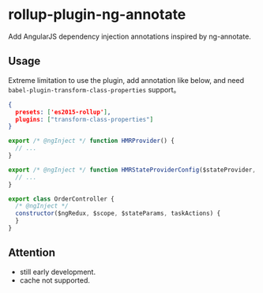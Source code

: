 # rollup-plugin-ng-annotate
Add AngularJS dependency injection annotations inspired by ng-annotate. 

## Usage
Extreme limitation to use the plugin, add annotation like below, and need `babel-plugin-transform-class-properties` support。

```json
{
  presets: ['es2015-rollup'],
  plugins: ["transform-class-properties"]
}
```

```javascript
export /* @ngInject */ function HMRProvider() {
  // ...
}

export /* @ngInject */ function HMRStateProviderConfig($stateProvider, $hmrProvider) {
  // ...
}
```

```javascript
export class OrderController {
  /* @ngInject */
  constructor($ngRedux, $scope, $stateParams, taskActions) {
  }
}
```

## Attention
+ still early development.
+ cache not supported.
